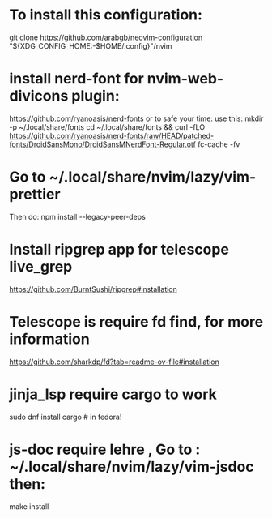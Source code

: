 # To install this configuration:
git clone https://github.com/arabgb/neovim-configuration "${XDG_CONFIG_HOME:-$HOME/.config}"/nvim

# install nerd-font for nvim-web-divicons plugin:
https://github.com/ryanoasis/nerd-fonts
or to safe your time: use this:
mkdir -p ~/.local/share/fonts
cd ~/.local/share/fonts && curl -fLO https://github.com/ryanoasis/nerd-fonts/raw/HEAD/patched-fonts/DroidSansMono/DroidSansMNerdFont-Regular.otf
fc-cache -fv

# Go to ~/.local/share/nvim/lazy/vim-prettier
Then do: npm install --legacy-peer-deps

# Install ripgrep app for telescope live_grep
https://github.com/BurntSushi/ripgrep#installation

# Telescope is require fd find, for more information 
https://github.com/sharkdp/fd?tab=readme-ov-file#installation

# jinja_lsp require cargo to work
sudo dnf install cargo # in fedora!

# js-doc require lehre , Go to : ~/.local/share/nvim/lazy/vim-jsdoc then:
make install
